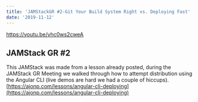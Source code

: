 ```yaml
---
title: 'JAMStackGR #2-Git Your Build System Right vs. Deploying Fast'
date: '2019-11-12'
---
```


https://youtu.be/vhc0ws2cweA

## JAMStack GR #2

This JAMStack was made from a lesson already posted, during the JAMStack GR Meeting we walked through how to attempt distribution using the Angular CLI (live demos are hard we had a couple of hiccups).  
[https://ajonp.com/lessons/angular-cli-deploying](https://ajonp.com/lessons/angular-cli-deploying)
